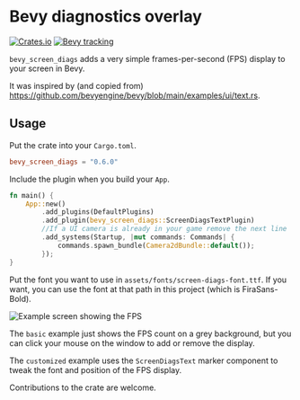 # Bevy diagnostics overlay

[![Crates.io](https://img.shields.io/crates/v/bevy_screen_diags)](https://crates.io/crates/bevy_screen_diags)
[![Bevy tracking](https://img.shields.io/badge/Bevy%20tracking-released%20version-lightblue)](https://github.com/bevyengine/bevy/blob/main/docs/plugins_guidelines.md#main-branch-tracking)

`bevy_screen_diags` adds a very simple frames-per-second (FPS) display to your screen in Bevy.

It was inspired by (and copied from) https://github.com/bevyengine/bevy/blob/main/examples/ui/text.rs.

## Usage

Put the crate into your `Cargo.toml`.

```toml
bevy_screen_diags = "0.6.0"
```

Include the plugin when you build your `App`.

```rust
fn main() {
    App::new()
        .add_plugins(DefaultPlugins)
        .add_plugin(bevy_screen_diags::ScreenDiagsTextPlugin)
        //If a UI camera is already in your game remove the next line
        .add_systems(Startup, |mut commands: Commands| {
            commands.spawn_bundle(Camera2dBundle::default());
        });
}
```

Put the font you want to use in `assets/fonts/screen-diags-font.ttf`. If you want, you can use
the font at that path in this project (which is FiraSans-Bold).

![Example screen showing the FPS](docs/fps.png)

The `basic` example just shows the FPS count on a grey background, but you can click your mouse on
the window to add or remove the display.

The `customized` example uses the `ScreenDiagsText` marker component to tweak the font and position of the FPS display.

Contributions to the crate are welcome.
